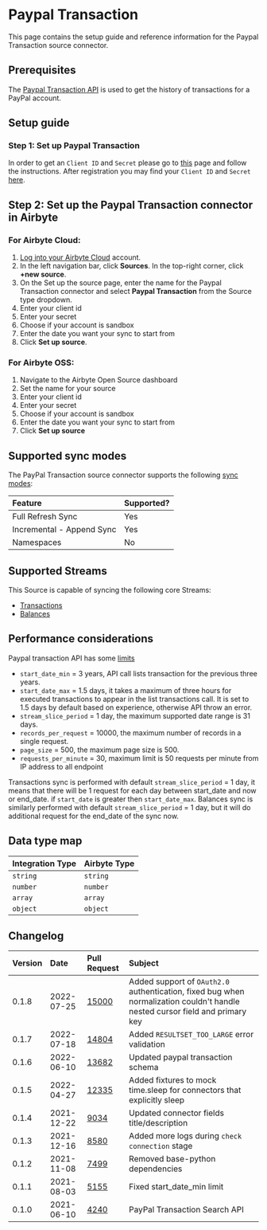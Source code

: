 # Paypal Transaction

This page contains the setup guide and reference information for the Paypal Transaction source connector.

## Prerequisites

The [Paypal Transaction API](https://developer.paypal.com/docs/api/transaction-search/v1/) is used to get the history of transactions for a PayPal account.

## Setup guide
### Step 1: Set up Paypal Transaction

In order to get an `Client ID` and `Secret` please go to [this](https://developer.paypal.com/docs/platforms/get-started/) page and follow the instructions. After registration you may find your `Client ID` and `Secret` [here](https://developer.paypal.com/developer/accounts/).

## Step 2: Set up the Paypal Transaction connector in Airbyte

### For Airbyte Cloud:
1. [Log into your Airbyte Cloud](https://cloud.airbyte.io/workspaces) account.
2. In the left navigation bar, click **Sources**. In the top-right corner, click **+new source**.
3. On the Set up the source page, enter the name for the Paypal Transaction connector and select **Paypal Transaction** from the Source type dropdown.
4. Enter your client id
5. Enter your secret
6. Choose if your account is sandbox
7. Enter the date you want your sync to start from
8. Click **Set up source**.

### For Airbyte OSS:
1. Navigate to the Airbyte Open Source dashboard
2. Set the name for your source
3. Enter your client id
4. Enter your secret
5. Choose if your account is sandbox
6. Enter the date you want your sync to start from
7. Click **Set up source**

## Supported sync modes

The PayPal Transaction source connector supports the following [sync modes](https://docs.airbyte.com/cloud/core-concepts#connection-sync-modes):

| Feature                   | Supported? |
| :------------------------ | :--------- |
| Full Refresh Sync         |    Yes     |
| Incremental - Append Sync |    Yes     |
| Namespaces                |     No     |

## Supported Streams

This Source is capable of syncing the following core Streams:

* [Transactions](https://developer.paypal.com/docs/api/transaction-search/v1/#transactions)
* [Balances](https://developer.paypal.com/docs/api/transaction-search/v1/#balances)

## Performance considerations

Paypal transaction API has some [limits](https://developer.paypal.com/docs/integration/direct/transaction-search/)

* `start_date_min` = 3 years, API call lists transaction for the previous three years.
* `start_date_max` = 1.5 days, it takes a maximum of three hours for executed transactions to appear in the list transactions call. It is set to 1.5 days by default based on experience, otherwise API throw an error.
* `stream_slice_period` = 1 day, the maximum supported date range is 31 days.
* `records_per_request` = 10000, the maximum number of records in a single request.
* `page_size` = 500, the maximum page size is 500.
* `requests_per_minute` = 30, maximum limit is 50 requests per minute from IP address to all endpoint

Transactions sync is performed with default `stream_slice_period` = 1 day, it means that there will be 1 request for each day between start_date and now or end_date. if `start_date` is greater then `start_date_max`. Balances sync is similarly performed with default `stream_slice_period` = 1 day, but it will do additional request for the end_date of the sync now.

## Data type map

| Integration Type | Airbyte Type |
| :--------------- | :----------- |
|     `string`     |   `string`   |
|     `number`     |   `number`   |
|     `array`      |   `array`    |
|     `object`     |   `object`   |

## Changelog

| Version | Date       | Pull Request                                             | Subject                                                                                                                            |
|:--------|:-----------|:---------------------------------------------------------|:-----------------------------------------------------------------------------------------------------------------------------------|
| 0.1.8   | 2022-07-25 | [15000](https://github.com/airbytehq/airbyte/pull/15000) | Added support of `OAuth2.0` authentication, fixed bug when normalization couldn't handle nested cursor field and primary key       |
| 0.1.7   | 2022-07-18 | [14804](https://github.com/airbytehq/airbyte/pull/14804) | Added `RESULTSET_TOO_LARGE` error validation                                                                                       |
| 0.1.6   | 2022-06-10 | [13682](https://github.com/airbytehq/airbyte/pull/13682) | Updated paypal transaction schema                                                                                                  |
| 0.1.5   | 2022-04-27 | [12335](https://github.com/airbytehq/airbyte/pull/12335) | Added fixtures to mock time.sleep for connectors that explicitly sleep                                                             |
| 0.1.4   | 2021-12-22 | [9034](https://github.com/airbytehq/airbyte/pull/9034)   | Updated connector fields title/description                                                                                         |
| 0.1.3   | 2021-12-16 | [8580](https://github.com/airbytehq/airbyte/pull/8580)   | Added more logs during `check connection` stage                                                                                    |
| 0.1.2   | 2021-11-08 | [7499](https://github.com/airbytehq/airbyte/pull/7499)   | Removed base-python dependencies                                                                                                   |
| 0.1.1   | 2021-08-03 | [5155](https://github.com/airbytehq/airbyte/pull/5155)   | Fixed start_date_min limit                                                                                                         |
| 0.1.0   | 2021-06-10 | [4240](https://github.com/airbytehq/airbyte/pull/4240)   | PayPal Transaction Search API                                                                                                      |
